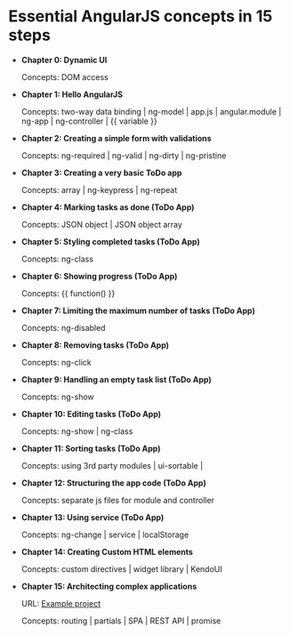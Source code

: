Essential AngularJS concepts in 15 steps
========================

* **Chapter 0: Dynamic UI** 
	
	Concepts: DOM access 

* **Chapter 1: Hello AngularJS** 
	
	Concepts: two-way data binding | ng-model | app.js | angular.module | ng-app | ng-controller | {{ variable }}

* **Chapter 2: Creating a simple form with validations**
	
	Concepts: ng-required | ng-valid | ng-dirty | ng-pristine 
	
* **Chapter 3: Creating a very basic ToDo app** 
	
	Concepts: array | ng-keypress | ng-repeat

* **Chapter 4: Marking tasks as done (ToDo App)**  
	
	Concepts: JSON object | JSON object array

* **Chapter 5: Styling completed tasks (ToDo App)**
	
	Concepts: ng-class

* **Chapter 6: Showing progress (ToDo App)** 
	
	Concepts: {{ function() }}

* **Chapter 7: Limiting the maximum number of tasks (ToDo App)** 
	
	Concepts: ng-disabled

* **Chapter 8: Removing tasks (ToDo App)** 
	
	Concepts: ng-click

* **Chapter 9: Handling an empty task list (ToDo App)** 
	
	Concepts: ng-show

* **Chapter 10: Editing tasks (ToDo App)** 
	
	Concepts: ng-show | ng-class 

* **Chapter 11: Sorting tasks (ToDo App)**  
	
	Concepts: using 3rd party modules | ui-sortable |  

* **Chapter 12: Structuring the app code (ToDo App)** 
	
	Concepts: separate js files for module and controller  

* **Chapter 13: Using service (ToDo App)** 
	
	Concepts: ng-change | service | localStorage 
	
* **Chapter 14: Creating Custom HTML elements**
	
	Concepts: custom directives | widget library | KendoUI   

* **Chapter 15: Architecting complex applications**
	
	URL: [Example project](https://github.com/git-mhaque/Angular-SPA-WebAPI)
	
	Concepts: routing | partials | SPA | REST API | promise     
